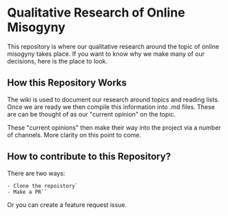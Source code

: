 # Qualitative Research of Online Misogyny
This repository is where our qualitative research around the topic of online
misogyny takes place. If you want to know why we make many of our decisions, 
here is the place to look.

## How this Repository Works
The wiki is used to document our research around topics and reading lists. 
Once we are ready we then compile this information into .md files. These
are can be thought of as our "current opinion" on the topic.

These "current opinions" then make their way into the project via a number of
channels. More clarity on this point to come. 

## How to contribute to this Repository?
There are two ways:
```
- Clone the repoistory`
- Make a PR``
```
Or you can create a feature request issue.
